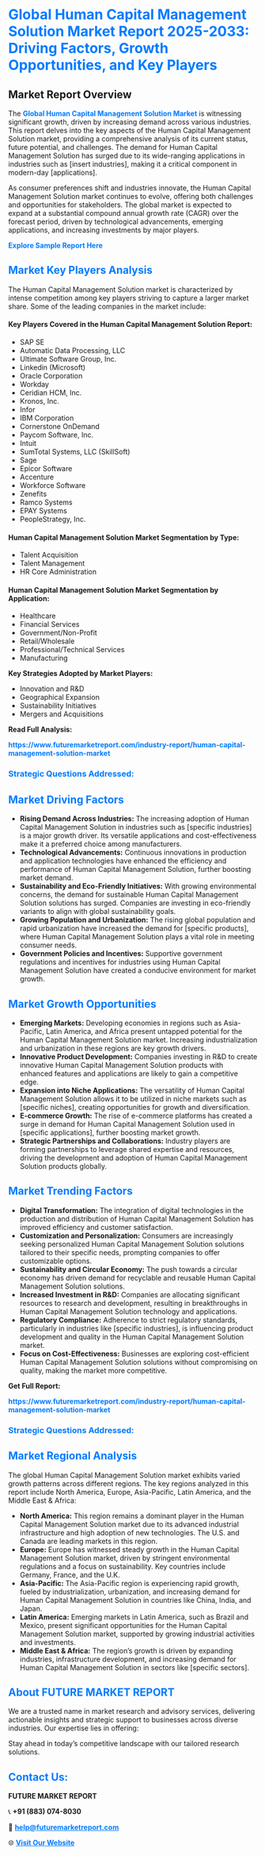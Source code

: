 <h1 style="color: #007BFF;">Global Human Capital Management Solution Market Report 2025-2033: Driving Factors, Growth Opportunities, and Key Players</h1>

<section id="overview">
<h2>Market Report Overview</h2>
<p>The <a href="https://www.futuremarketreport.com/industry-report/human-capital-management-solution-market" style="color: #007BFF; text-decoration: none;"><strong>Global Human Capital Management Solution Market</strong></a> is witnessing significant growth, driven by increasing demand across various industries. This report delves into the key aspects of the Human Capital Management Solution market, providing a comprehensive analysis of its current status, future potential, and challenges. The demand for Human Capital Management Solution has surged due to its wide-ranging applications in industries such as [insert industries], making it a critical component in modern-day [applications].</p>
<p>As consumer preferences shift and industries innovate, the Human Capital Management Solution market continues to evolve, offering both challenges and opportunities for stakeholders. The global market is expected to expand at a substantial compound annual growth rate (CAGR) over the forecast period, driven by technological advancements, emerging applications, and increasing investments by major players.</p>
</section>

<section id="overview">
<p><a href="https://www.futuremarketreport.com/request-sample/reportId=26749" style="color: #007BFF; text-decoration: none;"><strong>Explore Sample Report Here</strong></a></p>
</section>

<section id="key-players">
<h2 style="color: #007BFF;">Market Key Players Analysis</h2>
<p>The Human Capital Management Solution market is characterized by intense competition among key players striving to capture a larger market share. Some of the leading companies in the market include:</p>
<h4>Key Players Covered in the Human Capital Management Solution Report:</h4>
<ul><li>SAP SE</li><li>Automatic Data Processing, LLC</li><li>Ultimate Software Group, Inc.</li><li>Linkedin (Microsoft)</li><li>Oracle Corporation</li><li>Workday</li><li>Ceridian HCM, Inc.</li><li>Kronos, Inc.</li><li>Infor</li><li>IBM Corporation</li><li>Cornerstone OnDemand</li><li>Paycom Software, Inc.</li><li>Intuit</li><li>SumTotal Systems, LLC (SkillSoft)</li><li>Sage</li><li>Epicor Software</li><li>Accenture</li><li>Workforce Software</li><li>Zenefits</li><li>Ramco Systems</li><li>EPAY Systems</li><li>PeopleStrategy, Inc.</li></ul>
<h4>Human Capital Management Solution Market Segmentation by Type:</h4>
<ul><li>Talent Acquisition</li><li>Talent Management</li><li>HR Core Administration</li></ul>

<h4>Human Capital Management Solution Market Segmentation by Application:</h4>
<ul><li>Healthcare</li><li>Financial Services</li><li>Government/Non-Profit</li><li>Retail/Wholesale</li><li>Professional/Technical Services</li><li>Manufacturing</li></ul>
<p><strong>Key Strategies Adopted by Market Players:</strong></p>
<ul>
<li>Innovation and R&D</li>
<li>Geographical Expansion</li>
<li>Sustainability Initiatives</li>
<li>Mergers and Acquisitions</li>
</ul>
</section>

<section>
<p><strong>Read Full Analysis: </strong></p><a href="https://www.futuremarketreport.com/industry-report/human-capital-management-solution-market" style="color: #007BFF; text-decoration: none;"><strong>https://www.futuremarketreport.com/industry-report/human-capital-management-solution-market</strong></a>
<h3 style="color: #007BFF;">Strategic Questions Addressed:</h3>
</section>

<section id="driving-factors">
<h2 style="color: #007BFF;">Market Driving Factors</h2>
<ul>
<li><strong>Rising Demand Across Industries:</strong> The increasing adoption of Human Capital Management Solution in industries such as [specific industries] is a major growth driver. Its versatile applications and cost-effectiveness make it a preferred choice among manufacturers.</li>
<li><strong>Technological Advancements:</strong> Continuous innovations in production and application technologies have enhanced the efficiency and performance of Human Capital Management Solution, further boosting market demand.</li>
<li><strong>Sustainability and Eco-Friendly Initiatives:</strong> With growing environmental concerns, the demand for sustainable Human Capital Management Solution solutions has surged. Companies are investing in eco-friendly variants to align with global sustainability goals.</li>
<li><strong>Growing Population and Urbanization:</strong> The rising global population and rapid urbanization have increased the demand for [specific products], where Human Capital Management Solution plays a vital role in meeting consumer needs.</li>
<li><strong>Government Policies and Incentives:</strong> Supportive government regulations and incentives for industries using Human Capital Management Solution have created a conducive environment for market growth.</li>
</ul>
</section>

<section id="growth-opportunities">
<h2 style="color: #007BFF;">Market Growth Opportunities</h2>
<ul>
<li><strong>Emerging Markets:</strong> Developing economies in regions such as Asia-Pacific, Latin America, and Africa present untapped potential for the Human Capital Management Solution market. Increasing industrialization and urbanization in these regions are key growth drivers.</li>
<li><strong>Innovative Product Development:</strong> Companies investing in R&D to create innovative Human Capital Management Solution products with enhanced features and applications are likely to gain a competitive edge.</li>
<li><strong>Expansion into Niche Applications:</strong> The versatility of Human Capital Management Solution allows it to be utilized in niche markets such as [specific niches], creating opportunities for growth and diversification.</li>
<li><strong>E-commerce Growth:</strong> The rise of e-commerce platforms has created a surge in demand for Human Capital Management Solution used in [specific applications], further boosting market growth.</li>
<li><strong>Strategic Partnerships and Collaborations:</strong> Industry players are forming partnerships to leverage shared expertise and resources, driving the development and adoption of Human Capital Management Solution products globally.</li>
</ul>
</section>

<section id="trending-factors">
<h2 style="color: #007BFF;">Market Trending Factors</h2>
<ul>
<li><strong>Digital Transformation:</strong> The integration of digital technologies in the production and distribution of Human Capital Management Solution has improved efficiency and customer satisfaction.</li>
<li><strong>Customization and Personalization:</strong> Consumers are increasingly seeking personalized Human Capital Management Solution solutions tailored to their specific needs, prompting companies to offer customizable options.</li>
<li><strong>Sustainability and Circular Economy:</strong> The push towards a circular economy has driven demand for recyclable and reusable Human Capital Management Solution solutions.</li>
<li><strong>Increased Investment in R&D:</strong> Companies are allocating significant resources to research and development, resulting in breakthroughs in Human Capital Management Solution technology and applications.</li>
<li><strong>Regulatory Compliance:</strong> Adherence to strict regulatory standards, particularly in industries like [specific industries], is influencing product development and quality in the Human Capital Management Solution market.</li>
<li><strong>Focus on Cost-Effectiveness:</strong> Businesses are exploring cost-efficient Human Capital Management Solution solutions without compromising on quality, making the market more competitive.</li>
</ul>
</section>

<section>
<p><strong>Get Full Report: </strong></p><a href="https://www.futuremarketreport.com/industry-report/human-capital-management-solution-market" style="color: #007BFF; text-decoration: none;"><strong>https://www.futuremarketreport.com/industry-report/human-capital-management-solution-market</strong></a>
<h3 style="color: #007BFF;">Strategic Questions Addressed:</h3>
</section>


<section id="regional-analysis">
<h2 style="color: #007BFF;">Market Regional Analysis</h2>
<p>The global Human Capital Management Solution market exhibits varied growth patterns across different regions. The key regions analyzed in this report include North America, Europe, Asia-Pacific, Latin America, and the Middle East & Africa:</p>
<ul>
<li><strong>North America:</strong> This region remains a dominant player in the Human Capital Management Solution market due to its advanced industrial infrastructure and high adoption of new technologies. The U.S. and Canada are leading markets in this region.</li>
<li><strong>Europe:</strong> Europe has witnessed steady growth in the Human Capital Management Solution market, driven by stringent environmental regulations and a focus on sustainability. Key countries include Germany, France, and the U.K.</li>
<li><strong>Asia-Pacific:</strong> The Asia-Pacific region is experiencing rapid growth, fueled by industrialization, urbanization, and increasing demand for Human Capital Management Solution in countries like China, India, and Japan.</li>
<li><strong>Latin America:</strong> Emerging markets in Latin America, such as Brazil and Mexico, present significant opportunities for the Human Capital Management Solution market, supported by growing industrial activities and investments.</li>
<li><strong>Middle East & Africa:</strong> The region’s growth is driven by expanding industries, infrastructure development, and increasing demand for Human Capital Management Solution in sectors like [specific sectors].</li>
</ul>
</section>

<footer>
<h2 style="color: #007BFF;">About FUTURE MARKET REPORT</h2>
<p>We are a trusted name in market research and advisory services, delivering actionable insights and strategic support to businesses across diverse industries. Our expertise lies in offering:</p>

<p>Stay ahead in today’s competitive landscape with our tailored research solutions.</p>

<h2 style="color: #007BFF;">Contact Us:</h2>
<p><strong>FUTURE MARKET REPORT</strong></p>
<p>📞 <strong>+91 (883) 074-8030</strong></p>
<p>📧 <strong><a href="mailto:help@futuremarketreport.com" style="color: #007BFF;">help@futuremarketreport.com</a></strong></p>
<p>🌐 <strong><a href="https://www.futuremarketreport.com/" style="color: #007BFF;">Visit Our Website</a></strong></p>
</footer>